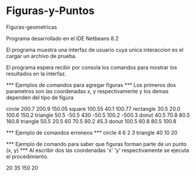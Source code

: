 # Figuras-y-Puntos
Figuras-geometricas

Programa desarrollado en el IDE Netbeans 8.2

El programa muestra una interfaz de usuario cuya unica interaccion es el cargar un archivo de prueba.

El programa espera recibir por consola los comandos para mostrar los resultados en la interfaz.

*** Ejemplos de comandos para agregar figuras ***
Los primeros dos parametros son las coordenadas x, y respectivamente y los demas dependen del tipo de figura

circle 200.7 200.9 150.05
square 100.55 40.1 100.77
rectangle 30.5 20.0 100.6 150.2
triangle 50.5 -50.5 430 -50.5 100.2 -500.3
donut 40.5 70.8 80.5 160.8
triangle 50.5 20.5 60 70.5 80.2 45.3
donut 100.5 60.8 80.5 100.8

*** Ejemplo de comandos erroneos ***
circle 4 6 2 3
triangle 40 10 20

*** Ejemplo de comando para saber que figuras forman parte de un punto (x, y) ***
Al escribir dos las coordenadas 'x' 'y' respectivamente se ejecuta el procedimiento.

20 35
150 20
